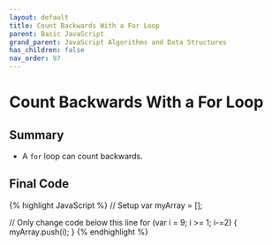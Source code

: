 ```yaml
---
layout: default
title: Count Backwards With a For Loop
parent: Basic JavaScript
grand_parent: JavaScript Algorithms and Data Structures
has_children: false
nav_order: 97
---
```

# Count Backwards With a For Loop
## Summary
- A `for` loop can count backwards.

## Final Code

{% highlight JavaScript %}
// Setup
var myArray = [];

// Only change code below this line
for (var i = 9; i >= 1; i-=2) {
  myArray.push(i);
}
{% endhighlight %}
